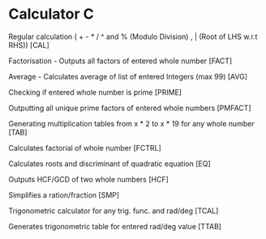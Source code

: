 # Calculator C
Regular calculation ( + - * / ^ and % (Modulo Division) , | (Root of LHS w.r.t RHS)) [CAL]

Factorisation - Outputs all factors of entered whole number [FACT]

Average - Calculates average of list of entered Integers (max 99) [AVG]

Checking if entered whole number is prime [PRIME]

Outputting all unique prime factors of entered whole numbers [PMFACT]

Generating multiplication tables from x * 2 to x * 19 for any whole number [TAB]

Calculates factorial of whole number [FCTRL]

Calculates roots and discriminant of quadratic equation [EQ]

Outputs HCF/GCD of two whole numbers [HCF]

Simplifies a ration/fraction [SMP]

Trigonometric calculator for any trig. func. and rad/deg [TCAL]

Generates trigonometric table for entered rad/deg value [TTAB]
